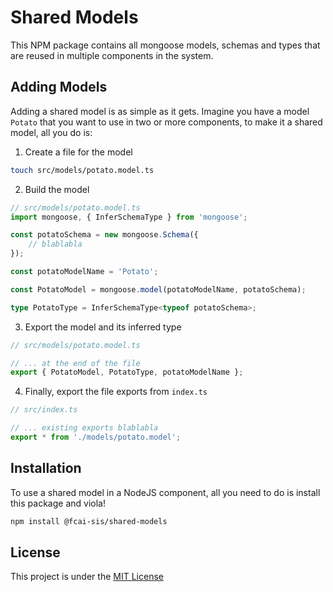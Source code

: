 # Shared Models

This NPM package contains all mongoose models, schemas and types that are reused in multiple components in the system.

## Adding Models

Adding a shared model is as simple as it gets. Imagine you have a model `Potato` that you want to use in two or more components, to make it a shared model, all you do is:

1. Create a file for the model

```bash
touch src/models/potato.model.ts
```

2. Build the model

```typescript
// src/models/potato.model.ts
import mongoose, { InferSchemaType } from 'mongoose';

const potatoSchema = new mongoose.Schema({
    // blablabla
});

const potatoModelName = 'Potato';

const PotatoModel = mongoose.model(potatoModelName, potatoSchema);

type PotatoType = InferSchemaType<typeof potatoSchema>;
```

3. Export the model and its inferred type

```typescript
// src/models/potato.model.ts

// ... at the end of the file
export { PotatoModel, PotatoType, potatoModelName };
```

4. Finally, export the file exports from `index.ts`

```typescript
// src/index.ts

// ... existing exports blablabla
export * from './models/potato.model';
```

## Installation

To use a shared model in a NodeJS component, all you need to do is install this package and viola!

```bash
npm install @fcai-sis/shared-models
```

## License

This project is under the [MIT License](./LICENSE)

